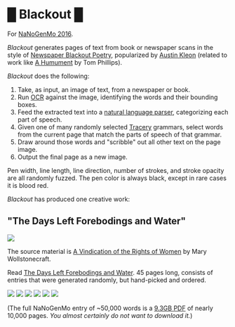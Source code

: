 # █ Blackout █

For [NaNoGenMo 2016](https://github.com/NaNoGenMo/2016).

_Blackout_ generates pages of text from book or newspaper scans in the style of [Newspaper Blackout Poetry](http://newspaperblackout.com/), popularized by [Austin Kleon](https://twitter.com/austinkleon) (related to work like [A Humument](http://tomphillipshumument.tumblr.com/) by Tom Phillips).

_Blackout_ does the following:

1. Take, as input, an image of text, from a newspaper or book.
2. Run [OCR](https://github.com/jflesch/pyocr) against the image, identifying the words and their bounding boxes.
3. Feed the extracted text into a [natural language parser](https://spacy.io/), categorizing each part of speech.
3. Given one of many randomly selected [Tracery](https://github.com/aparrish/pytracery) grammars, select words from the current page that match the parts of speech of that grammar.
4. Draw around those words and "scribble" out all other text on the page image.
5. Output the final page as a new image.

Pen width, line length, line direction, number of strokes, and stroke opacity are all randomly fuzzed. The pen color is always black, except in rare cases it is blood red.

_Blackout_ has produced one creative work:

## "The Days Left Forebodings and Water"

<img src="https://github.com/lizadaly/blackout/blob/master/images/title.png?raw=true" />

The source material is [A Vindication of the Rights of Women](https://en.wikipedia.org/wiki/A_Vindication_of_the_Rights_of_Woman) by Mary Wollstonecraft.

Read [The Days Left Forebodings and Water](https://s3.amazonaws.com/worldwritable/nanogenmo2016-short.pdf). 45 pages long, consists of entries that were generated randomly, but hand-picked and ordered.



<img src="https://github.com/lizadaly/blackout/blob/master/images/1.png?raw=true" />

<img src="https://github.com/lizadaly/blackout/blob/master/images/2.png?raw=true" />

<img src="https://github.com/lizadaly/blackout/blob/master/images/3.png?raw=true" />

<img src="https://github.com/lizadaly/blackout/blob/master/images/4.png?raw=true" />

<img src="https://github.com/lizadaly/blackout/blob/master/images/6.png?raw=true" />

<img src="https://github.com/lizadaly/blackout/blob/master/images/7.png?raw=true" />


(The full NaNoGenMo entry of ~50,000 words is a [9.3GB PDF](https://s3.amazonaws.com/worldwritable/nanogenmo2016-9g-long.pdf) of nearly 10,000 pages. *You almost certainly do not want to download it.*)
